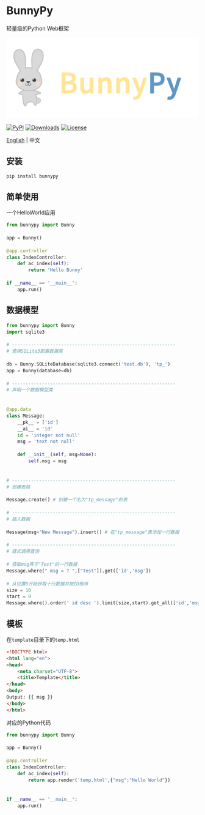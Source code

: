 # BunnyPy
轻量级的Python Web框架

![BunnyPy](bunny.png?raw=true)

[![PyPI](https://img.shields.io/pypi/v/bunnypy.svg?style=flat-square)](https://pypi.org/project/BunnyPy/)
[![Downloads](https://img.shields.io/pypi/dm/bunnypy.svg?color=brightgreen&style=flat-square)](https://pypi.org/project/BunnyPy/)
[![License](https://img.shields.io/pypi/l/bunnypy.svg?color=blue&style=flat-square)](LICENSE)

[English](README.md) | 中文

## 安装

```shell
pip install bunnypy
```

## 简单使用

一个HelloWorld应用

```python
from bunnypy import Bunny

app = Bunny()

@app.controller
class IndexController:
    def ac_index(self):
        return 'Hello Bunny'

if __name__ == '__main__':
    app.run()
```

## 数据模型

```python
from bunnypy import Bunny
import sqlite3

# ------------------------------------------------------------
# 使用SQLite3配置数据库

db = Bunny.SQLiteDatabase(sqlite3.connect('test.db'), 'tp_')
app = Bunny(database=db)

# ------------------------------------------------------------
# 声明一个数据模型类


@app.data
class Message:
    __pk__ = ['id']
    __ai__ = 'id'
    id = 'integer not null'
    msg = 'text not null'

    def __init__(self, msg=None):
        self.msg = msg


# ------------------------------------------------------------
# 创建表格

Message.create() # 创建一个名为"tp_message"的表

# ------------------------------------------------------------
# 插入数据

Message(msg="New Message").insert() # 在"tp_message"表添加一行数据

# ------------------------------------------------------------
# 链式调用查询

# 获取msg等于"Test"的一行数据
Message.where(" msg = ? ",["Test"]).get(['id','msg'])

# 从位置0开始获取十行数据并按ID倒序
size = 10
start = 0
Message.where().order(' id desc ').limit(size,start).get_all(['id','msg'])

```

## 模板

在```template```目录下的```temp.html```

```html
<!DOCTYPE html>
<html lang="en">
<head>
    <meta charset="UTF-8">
    <title>Template</title>
</head>
<body>
Output: {{ msg }}
</body>
</html>
```

对应的Python代码

```python
from bunnypy import Bunny

app = Bunny()

@app.controller
class IndexController:
    def ac_index(self):
        return app.render('temp.html',{"msg":"Hello World"})


if __name__ == '__main__':
    app.run()

```
